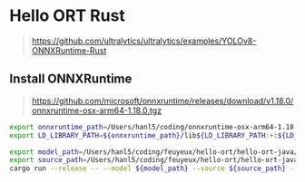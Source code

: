 # Hello ORT Rust

> <https://github.com/ultralytics/ultralytics/examples/YOLOv8-ONNXRuntime-Rust>

## Install ONNXRuntime

> <https://github.com/microsoft/onnxruntime/releases/download/v1.18.0/onnxruntime-osx-arm64-1.18.0.tgz>

```sh
export onnxruntime_path=/Users/hanl5/coding/onnxruntime-osx-arm64-1.18.0
export LD_LIBRARY_PATH=${onnxruntime_path}/lib${LD_LIBRARY_PATH:+:${LD_LIBRARY_PATH}}
```

```sh
export model_path=/Users/hanl5/coding/feuyeux/hello-ort/hello-ort-java/src/main/resources/yolov8s.onnx
export source_path=/Users/hanl5/coding/feuyeux/hello-ort/hello-ort-java/src/main/resources/dog.jpg
cargo run --release -- --model ${model_path} --source ${source_path} --task detect
```
